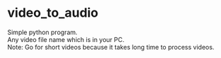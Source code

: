 # video_to_audio
Simple python program. <br>
Any video file name which is in your PC. <br>
Note: Go for short videos because it takes long time to process videos.
